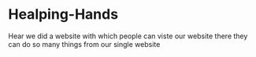 # Healping-Hands
Hear we did a website with which people can viste our website there they can do so many things from our single website
